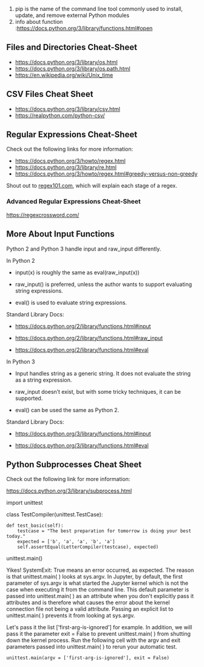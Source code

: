 1. pip   is the name of the command line tool commonly used to install, update, and remove external Python modules
2. info about function :https://docs.python.org/3/library/functions.html#open 
## Files and Directories Cheat-Sheet
- https://docs.python.org/3/library/os.html
- https://docs.python.org/3/library/os.path.html
- https://en.wikipedia.org/wiki/Unix_time
## CSV Files Cheat Sheet
- https://docs.python.org/3/library/csv.html
- https://realpython.com/python-csv/

## Regular Expressions Cheat-Sheet
Check out the following links for more information:

- https://docs.python.org/3/howto/regex.html
- https://docs.python.org/3/library/re.html
- https://docs.python.org/3/howto/regex.html#greedy-versus-non-greedy

Shout out to [regex101.com](https://www.coursera.org/learn/python-operating-system/supplement/NVXqf/regular-expressions-cheat-sheet#:~:text=Module%20Review-,Regular%20Expressions%20Cheat%2DSheet,regex101.com%2C%20which%20will%20explain%20each%20stage%20of%20a%20regex.,-Mark%20as%20completed), which will explain each stage of a regex. 
### Advanced Regular Expressions Cheat-Sheet
https://regexcrossword.com/

## More About Input Functions
Python 2 and Python 3 handle input and raw_input differently.

In Python 2

- input(x) is roughly the same as eval(raw_input(x))

- raw_input() is preferred, unless the author wants to support evaluating string expressions.

- eval() is used to evaluate string expressions.

Standard Library Docs:

- https://docs.python.org/2/library/functions.html#input

- https://docs.python.org/2/library/functions.html#raw_input

- https://docs.python.org/2/library/functions.html#eval

In Python 3

- Input handles string as a generic string. It does not evaluate the string as a string expression.

- raw_input doesn’t exist, but with some tricky techniques, it can be supported.

- eval() can be used the same as Python 2.

Standard Library Docs: 

- https://docs.python.org/3/library/functions.html#input

- https://docs.python.org/3/library/functions.html#eval

## Python Subprocesses Cheat Sheet
Check out the following link for more information:

https://docs.python.org/3/library/subprocess.html


import unittest

class TestCompiler(unittest.TestCase):

    def test_basic(self):
        testcase = "The best preparation for tomorrow is doing your best today."
        expected = ['b', 'a', 'a', 'b', 'a']
        self.assertEqual(LetterCompiler(testcase), expected)
unittest.main()

Yikes! SystemExit: True means an error occurred, as expected. The reason is that unittest.main( ) looks at sys.argv. In Jupyter, by default, the first parameter of sys.argv is what started the Jupyter kernel which is not the case when executing it from the command line. This default parameter is passed into unittest.main( ) as an attribute when you don't explicitly pass it attributes and is therefore what causes the error about the kernel connection file not being a valid attribute. Passing an explicit list to unittest.main( ) prevents it from looking at sys.argv.

Let's pass it the list ['first-arg-is-ignored'] for example. In addition, we will pass it the parameter exit = False to prevent unittest.main( ) from shutting down the kernel process. Run the following cell with the argv and exit parameters passed into unittest.main( ) to rerun your automatic test.

``unittest.main(argv = ['first-arg-is-ignored'], exit = False)``



